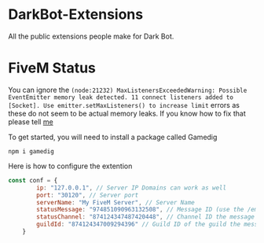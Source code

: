 # DarkBot-Extensions
All the public extensions people make for Dark Bot.


# FiveM Status 
You can ignore the `(node:21232) MaxListenersExceededWarning: Possible EventEmitter memory leak detected. 11 connect listeners added to [Socket]. Use emitter.setMaxListeners() to increase limit` errors as these do not seem to be actual memory leaks. If you know how to fix that please tell [me](https://github.com/weirdbandkid)

To get started, you will need to install a package called Gamedig
```
npm i gamedig
```
Here is how to configure the extention
```js
const conf = {
        ip: "127.0.0.1", // Server IP Domains can work as well
        port: "30120", // Server port
        serverName: "My FiveM Server", // Server Name
        statusMessage: "974851090963132508", // Message ID (use the /embed command and use that message ID)
        statusChannel: "874124347487420448", // Channel ID the message is in
        guildId: "874124347009294396" // Guild ID of the guild the message is in
    }
```
